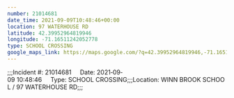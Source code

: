 ```yaml
---
number: 21014681
date_time: 2021-09-09T10:48:46+00:00
location: 97 WATERHOUSE RD
latitude: 42.39952964819946
longitude: -71.16511242052778
type: SCHOOL CROSSING
google_maps_link: https://maps.google.com/?q=42.39952964819946,-71.16511242052778
---
```


;;;Incident #: 21014681     Date: 2021‐09‐09 10:48:46     Type: SCHOOL CROSSING;;;Location: WINN BROOK SCHOOL / 97 WATERHOUSE RD;;;

